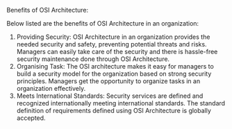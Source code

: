 Benefits of OSI Architecture:

Below listed are the benefits of OSI Architecture in an organization:

1. Providing Security:
   OSI Architecture in an organization provides the needed security and safety, preventing potential threats and risks.
   Managers can easily take care of the security and there is hassle-free security maintenance done through OSI Architecture.
2. Organising Task:
   The OSI architecture makes it easy for managers to build a security model for the organization based on strong security principles.
   Managers get the opportunity to organize tasks in an organization effectively.
3. Meets International Standards:
   Security services are defined and recognized internationally meeting international standards.
   The standard definition of requirements defined using OSI Architecture is globally accepted.

